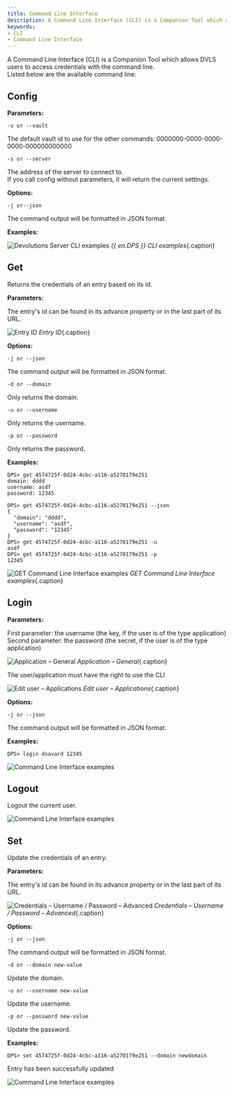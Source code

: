 ```yaml
---
title: Command Line Interface
description: A Command Line Interface (CLI) is a Companion Tool which allows Devolutions Server users to access credentials with the command line.
keywords:
- CLI
- Command Line Interface
---
```

A Command Line Interface (CLI) is a Companion Tool which allows DVLS users to access credentials with the command line.  
Listed below are the available command line: 

## Config 

**Parameters:**

`-v or --vault`

The default vault id to use for the other commands: 0000000-0000-0000-0000-000000000000 

`-s or --server`

The address of the server to connect to.  
If you call config without parameters, it will return the current settings.

**Options:**

`-j or--json`

The command output will be formatted in JSON format.

**Examples:**

![Devolutions Server CLI examples](/img/en/kb/KB8006.png) 
*{{ en.DPS }} CLI examples*{.caption}

## Get 

Returns the credentials of an entry based on its id.  

**Parameters:**  

The entry's id can be found in its advance property or in the last part of its URL.  

![Entry ID](/img/en/kb/KB4351.png) 
*Entry ID*{.caption}

**Options:**

`-j or --json`

The command output will be formatted in JSON format.

`-d or --domain`

Only returns the domain.

`-u or --username`

Only returns the username.

`-p or --password`

Only returns the password.

**Examples:**

```
DPS> get 4574725f-0d24-4cbc-a116-a5270179e251
domain: dddd
username: asdf
password: 12345

DPS> get 4574725f-0d24-4cbc-a116-a5270179e251 --json
{
  "domain": "dddd",
  "username": "asdf",
  "password": "12345"
}
DPS> get 4574725f-0d24-4cbc-a116-a5270179e251 -u
asdf
DPS> get 4574725f-0d24-4cbc-a116-a5270179e251 -p
12345
```

![GET Command Line Interface examples](/img/en/kb/KB4352.png) 
*GET Command Line Interface examples*{.caption}

## Login 

**Parameters:**

First parameter: the username (the key, if the user is of the type application)  
Second parameter: the password (the secret, if the user is of the type application)  

![Application – General](/img/en/kb/KB4353.png) 
*Application – General*{.caption}

The user/application must have the right to use the CLI  

![Edit user – Applications](/img/en/kb/KB4354.png) 
*Edit user – Applications*{.caption}

**Options:**

`-j or --json`  

The command output will be formatted in JSON format.

**Examples:**

`DPS> login dsavard 12345`

![Command Line Interface examples](/img/en/kb/KB4355.png)

## Logout

Logout the current user.

![Command Line Interface examples](/img/en/kb/KB4356.png)

## Set

Update the credentials of an entry.

**Parameters:**

The entry's id can be found in its advance property or in the last part of its URL.

![Credentials – Username / Password – Advanced](/img/en/kb/KB4357.png) 
*Credentials – Username / Password – Advanced*{.caption}

**Options:**

`-j or --json`

The command output will be formatted in JSON format.

`-d or --domain new-value`

Update the domain.

`-u or --username new-value`

Update the username.

`-p or --password new-value`

Update the password.

**Examples:**

`DPS> set 4574725f-0d24-4cbc-a116-a5270179e251 --domain newdomain`

Entry has been successfully updated

![Command Line Interface examples](/img/en/kb/KB4358.png) 